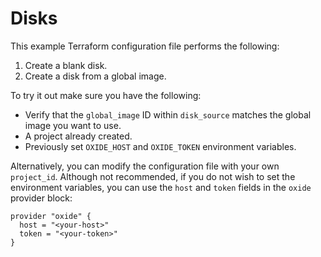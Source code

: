 # Disks

This example Terraform configuration file performs the following:

1. Create a blank disk.
2. Create a disk from a global image.

To try it out make sure you have the following:

- Verify that the `global_image` ID within `disk_source` matches the global image you want to use.
- A project already created.
- Previously set `OXIDE_HOST` and `OXIDE_TOKEN` environment variables.

Alternatively, you can modify the configuration file with your own `project_id`. Although not recommended, if you do not wish to set the environment variables, you can use the `host` and `token` fields in the `oxide` provider block:

```hcl
provider "oxide" {
  host = "<your-host>"
  token = "<your-token>"
}
```
